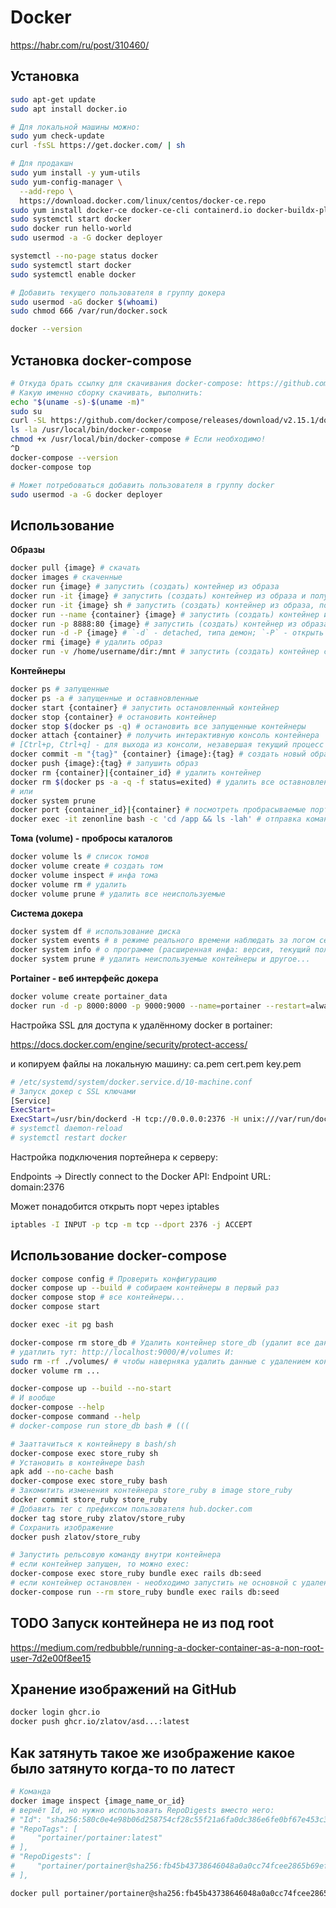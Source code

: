 # Docker

https://habr.com/ru/post/310460/


## Установка

```bash
sudo apt-get update
sudo apt install docker.io

# Для локальной машины можно:
sudo yum check-update
curl -fsSL https://get.docker.com/ | sh

# Для продакшн
sudo yum install -y yum-utils
sudo yum-config-manager \
  --add-repo \
  https://download.docker.com/linux/centos/docker-ce.repo
sudo yum install docker-ce docker-ce-cli containerd.io docker-buildx-plugin docker-compose-plugin
sudo systemctl start docker
sudo docker run hello-world
sudo usermod -a -G docker deployer  
```

```bash
systemctl --no-page status docker
sudo systemctl start docker
sudo systemctl enable docker
```

```bash
# Добавить текущего пользователя в группу докера
sudo usermod -aG docker $(whoami)
sudo chmod 666 /var/run/docker.sock
```

```bash
docker --version
```


## Установка docker-compose

```sh
# Откуда брать ссылку для скачивания docker-compose: https://github.com/docker/compose/releases
# Какую именно сборку скачивать, выполнить:
echo "$(uname -s)-$(uname -m)"
sudo su
curl -SL https://github.com/docker/compose/releases/download/v2.15.1/docker-compose-linux-x86_64 -o /usr/local/bin/docker-compose
ls -la /usr/local/bin/docker-compose
chmod +x /usr/local/bin/docker-compose # Если необходимо!
^D
docker-compose --version
docker-compose top

# Может потребоваться добавить пользователя в группу docker
sudo usermod -a -G docker deployer
```


## Использование

__Образы__

```bash
docker pull {image} # скачать
docker images # скаченные
docker run {image} # запустить (создать) контейнер из образа
docker run -it {image} # запустить (создать) контейнер из образа и получить интерактивную консоль
docker run -it {image} sh # запустить (создать) контейнер из образа, получить интерактивную консоль и выполнить в ней команду sh
docker run --name {container} {image} # запустить (создать) контейнер из образа с заданным уникальным именем
docker run -p 8888:80 {image} # запустить (создать) контейнер из образа с пробросом порта
docker run -d -P {image} # `-d` - detached, типа демон; `-P` - открыть порты
docker rmi {image} # удалить образ
docker run -v /home/username/dir:/mnt # запустить (создать) контейнер с пробросом пути системы в /mnt контейнера, для копирования файлов и др.
```

__Контейнеры__

```bash
docker ps # запущенные
docker ps -a # запущенные и оставновленные
docker start {container} # запустить остановленный контейнер
docker stop {container} # остановить контейнер
docker stop $(docker ps -q) # остановить все запущенные контейнеры
docker attach {container} # получить интерактивную консоль контейнера
# [Ctrl+p, Ctrl+q] - для выхода из консоли, незавершая текущий процесс
docker commit -m "{tag}" {container} {image}:{tag} # создать новый образ из контейнера
docker push {image}:{tag} # запушить образ
docker rm {container}|{container_id} # удалить контейнер
docker rm $(docker ps -a -q -f status=exited) # удалить все оставновленные контейнеры
# или
docker system prune
docker port {container_id}|{container} # посмотреть пробрасываемые порты
docker exec -it zenonline bash -c 'cd /app && ls -lah' # отправка команды в контейнер (запущенный!)
```

__Тома (volume) - пробросы каталогов__

```bash
docker volume ls # список томов
docker volume create # создать том
docker volume inspect # инфа тома
docker volume rm # удалить
docker volume prune # удалить все неиспользуемые
```

__Система докера__

```bash
docker system df # использование диска
docker system events # в режиме реального времени наблюдать за логом сервера докера
docker system info # о программе (расширенная инфа: версия, текущий пользователь...)
docker system prune # удалить неиспользуемые контейнеры и другое...
```

__Portainer - веб интерфейс докера__

```bash
docker volume create portainer_data
docker run -d -p 8000:8000 -p 9000:9000 --name=portainer --restart=always -v /var/run/docker.sock:/var/run/docker.sock -v portainer_data:/data portainer/portainer
```
Настройка SSL для доступа к удалённому docker в portainer:

https://docs.docker.com/engine/security/protect-access/

и копируем файлы на локальную машину: ca.pem cert.pem key.pem

```sh
# /etc/systemd/system/docker.service.d/10-machine.conf
# Запуск докер с SSL ключами
[Service]
ExecStart=
ExecStart=/usr/bin/dockerd -H tcp://0.0.0.0:2376 -H unix:///var/run/docker.sock --storage-driver overlay2 --tlsverify --tlscacert /etc/docker/ssl/ca.pem --tlscert /etc/docker/ssl/server-cert.pem --tlskey /etc/docker/ssl/server-key.pem --label provider=generic
# systemctl daemon-reload
# systemctl restart docker
```

Настройка подключения портейнера к серверу:

Endpoints -> Directly connect to the Docker API:
Endpoint URL: domain:2376

Может понадобится открыть порт через iptables

```sh
iptables -I INPUT -p tcp -m tcp --dport 2376 -j ACCEPT
```


## Использование docker-compose

```sh
docker compose config # Проверить конфигурацию
docker compose up --build # собираем контейнеры в первый раз
docker compose stop # все контейнеры...
docker compose start

docker exec -it pg bash

docker-compose rm store_db # Удалить контейнер store_db (удалит все данные если не в volumes!!!)
# удатлить тут: http://localhost:9000/#/volumes И:
sudo rm -rf ./volumes/ # чтобы наверняка удалить данные с удалением контейнеров )))
docker volume rm ...

docker-compose up --build --no-start
# И вообще
docker-compose --help
docker-compose command --help
# docker-compose run store_db bash # (((

# Зааттачиться к контейнеру в bash/sh
docker-compose exec store_ruby sh
# Установить в контейнере bash
apk add --no-cache bash
docker-compose exec store_ruby bash
# Закомитить изменения контейнера store_ruby в image store_ruby
docker commit store_ruby store_ruby
# Добавить тег с префиксом пользователя hub.docker.com
docker tag store_ruby zlatov/store_ruby
# Сохранить изображение
docker push zlatov/store_ruby

# Запустить рельсовую команду внутри контейнера
# если контейнер запущен, то можно exec:
docker-compose exec store_ruby bundle exec rails db:seed
# если контейнер остановлен - необходимо запустить не основной с удалением:
docker-compose run --rm store_ruby bundle exec rails db:seed
```


## TODO Запуск контейнера не из под root

https://medium.com/redbubble/running-a-docker-container-as-a-non-root-user-7d2e00f8ee15


## Хранение изображений на GitHub

```sh
docker login ghcr.io
docker push ghcr.io/zlatov/asd...:latest
```

## Как затянуть такое же изображение какое было затянуто когда-то по латест

```sh
# Команда
docker image inspect {image_name_or_id}
# вернёт Id, но нужно использовать RepoDigests вместо него:
# "Id": "sha256:580c0e4e98b06d258754cf28c55f21a6fa0dc386e6fe0bf67e453c3642de9b8b",
# "RepoTags": [
#     "portainer/portainer:latest"
# ],
# "RepoDigests": [
#     "portainer/portainer@sha256:fb45b43738646048a0a0cc74fcee2865b69efde857e710126084ee5de9be0f3f"
# ],

docker pull portainer/portainer@sha256:fb45b43738646048a0a0cc74fcee2865b69efde857e710126084ee5de9be0f3f
```
